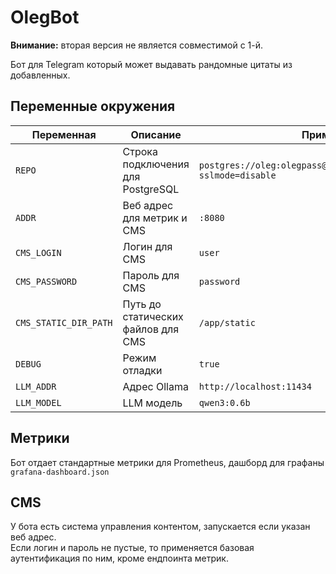 # OlegBot

**Внимание:** вторая версия не является совместимой с 1-й.

Бот для Telegram который может выдавать рандомные цитаты из добавленных.

## Переменные окружения

| Переменная            | Описание                           | Пример                                                            |
| --------------------- | ---------------------------------- | ----------------------------------------------------------------- |
| `REPO`                | Строка подключения для PostgreSQL  | `postgres://oleg:olegpass@localhost:5432/olegbot?sslmode=disable` |
| `ADDR`                | Веб адрес для метрик и CMS         | `:8080`                                                           |
| `CMS_LOGIN`           | Логин для CMS                      | `user`                                                            |
| `CMS_PASSWORD`        | Пароль для CMS                     | `password`                                                        |
| `CMS_STATIC_DIR_PATH` | Путь до статических файлов для CMS | `/app/static`                                                     |
| `DEBUG`               | Режим отладки                      | `true`                                                            |
| `LLM_ADDR`            | Адрес Ollama                       | `http://localhost:11434`                                          |
| `LLM_MODEL`           | LLM модель                         | `qwen3:0.6b`                                                      |

## Метрики

Бот отдает стандартные метрики для Prometheus, дашборд для графаны `grafana-dashboard.json`

## CMS

У бота есть система управления контентом, запускается если указан веб адрес.  
Если логин и пароль не пустые, то применяется базовая аутентификация по ним, кроме ендпоинта метрик.
